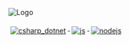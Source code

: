 ![Logo](https://i.ibb.co/DL2H9g4/bxq-ZVGfw3-Rmz9-OCTj-By9-P-QERh-Hb-WVOy-XAkv11z20-xqfpu-Vcc53z-C0-Gxs-Dzfv-y8-QZziu6-Ff-Yhdie-X6-Xwc.png")


   <a href="#">
    <img src="svg/dev/languages/csharp_dotnet.svg" alt="csharp_dotnet" style="vertical-align:top; margin:6px 4px">
  </a>  
  <a href="#">
    <img src="svg/dev/languages/js.svg" alt="js" style="vertical-align:top; margin:6px 4px">
  </a>  
  <a href="#">
    <img src="svg/dev/frameworks/nodejs.svg" alt="nodejs" style="vertical-align:top; margin:6px 4px">
  </a>  
